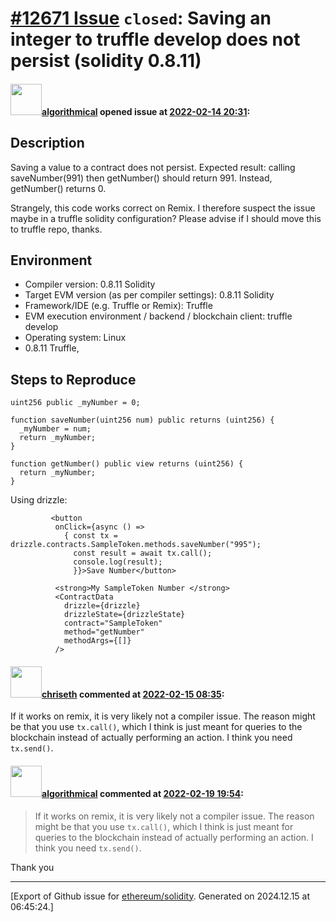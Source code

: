 # [\#12671 Issue](https://github.com/ethereum/solidity/issues/12671) `closed`: Saving an integer to truffle develop does not persist (solidity 0.8.11)

#### <img src="https://avatars.githubusercontent.com/u/98624197?v=4" width="50">[algorithmical](https://github.com/algorithmical) opened issue at [2022-02-14 20:31](https://github.com/ethereum/solidity/issues/12671):

## Description

Saving a value to a contract does not persist. Expected result: calling saveNumber(991) then getNumber() should return 991.
Instead, getNumber() returns 0.

Strangely, this code works correct on Remix. I therefore suspect the issue maybe in a truffle solidity configuration? Please advise if I should move this to truffle repo, thanks.

## Environment

- Compiler version: 0.8.11 Solidity
- Target EVM version (as per compiler settings): 0.8.11 Solidity
- Framework/IDE (e.g. Truffle or Remix): Truffle
- EVM execution environment / backend / blockchain client: truffle develop
- Operating system: Linux
- 0.8.11 Truffle,

## Steps to Reproduce


```solidity
uint256 public _myNumber = 0;

function saveNumber(uint256 num) public returns (uint256) {
  _myNumber = num;
  return _myNumber;
}

function getNumber() public view returns (uint256) {
  return _myNumber;
}
```

Using drizzle:

```
         <button
          onClick={async () =>
            { const tx = drizzle.contracts.SampleToken.methods.saveNumber("995");
              const result = await tx.call();
              console.log(result);
              }}>Save Number</button>

          <strong>My SampleToken Number </strong>
          <ContractData
            drizzle={drizzle}
            drizzleState={drizzleState}
            contract="SampleToken"
            method="getNumber"
            methodArgs={[]}
          />
```


#### <img src="https://avatars.githubusercontent.com/u/9073706?v=4" width="50">[chriseth](https://github.com/chriseth) commented at [2022-02-15 08:35](https://github.com/ethereum/solidity/issues/12671#issuecomment-1039998985):

If it works on remix, it is very likely not a compiler issue. The reason might be that you use `tx.call()`, which I think is just meant for queries to the blockchain instead of actually performing an action. I think you need `tx.send()`.

#### <img src="https://avatars.githubusercontent.com/u/98624197?v=4" width="50">[algorithmical](https://github.com/algorithmical) commented at [2022-02-19 19:54](https://github.com/ethereum/solidity/issues/12671#issuecomment-1046092076):

> If it works on remix, it is very likely not a compiler issue. The reason might be that you use `tx.call()`, which I think is just meant for queries to the blockchain instead of actually performing an action. I think you need `tx.send()`.

Thank you


-------------------------------------------------------------------------------



[Export of Github issue for [ethereum/solidity](https://github.com/ethereum/solidity). Generated on 2024.12.15 at 06:45:24.]
